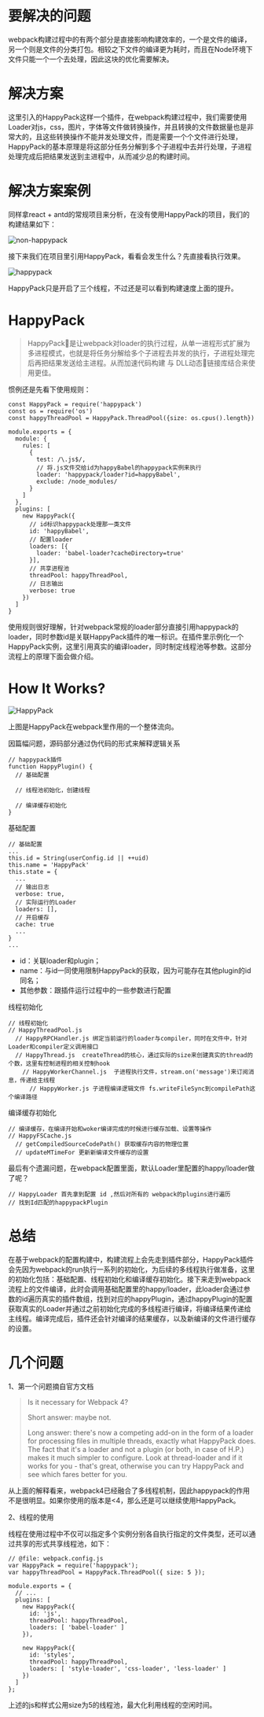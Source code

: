 # 要解决的问题
webpack构建过程中的有两个部分是直接影响构建效率的，一个是文件的编译，另一个则是文件的分类打包。相较之下文件的编译更为耗时，而且在Node环境下文件只能一个一个去处理，因此这块的优化需要解决。

# 解决方案
这里引入的HappyPack这样一个插件，在webpack构建过程中，我们需要使用Loader对js，css，图片，字体等文件做转换操作，并且转换的文件数据量也是非常大的，且这些转换操作不能并发处理文件，而是需要一个个文件进行处理，HappyPack的基本原理是将这部分任务分解到多个子进程中去并行处理，子进程处理完成后把结果发送到主进程中，从而减少总的构建时间。

# 解决方案案例
同样拿react + antd的常规项目来分析，在没有使用HappyPack的项目，我们的构建结果如下：

![non-happypack](https://user-images.githubusercontent.com/11829615/54013269-75a1cc00-41b3-11e9-8fa0-384972897ace.jpg)

接下来我们在项目里引用HappyPack，看看会发生什么？先直接看执行效果。

![happypack](https://user-images.githubusercontent.com/11829615/54013314-9bc76c00-41b3-11e9-9fa2-e634e3717e4a.jpg)

HappyPack只是开启了三个线程，不过还是可以看到构建速度上面的提升。

# HappyPack
> HappyPack是让webpack对loader的执行过程，从单一进程形式扩展为多进程模式，也就是将任务分解给多个子进程去并发的执行，子进程处理完后再把结果发送给主进程。从而加速代码构建 与 DLL动态链接库结合来使用更佳。

惯例还是先看下使用规则：
```
const HappyPack = require('happypack')
const os = require('os')
const happyThreadPool = HappyPack.ThreadPool({size: os.cpus().length})

module.exports = {
  module: {
    rules: [
      {
        test: /\.js$/,
        // 将.js文件交给id为happyBabel的happypack实例来执行
        loader: 'happypack/loader?id=happyBabel',
        exclude: /node_modules/
      }
    ]
  },
  plugins: [
    new HappyPack({
      // id标识happypack处理那一类文件
      id: 'happyBabel',
      // 配置loader
      loaders: [{
        loader: 'babel-loader?cacheDirectory=true'
      }],
      // 共享进程池
      threadPool: happyThreadPool,
      // 日志输出
      verbose: true
    })
  ]
}
```
使用规则很好理解，针对webpack常规的loader部分直接引用happypack的loader，同时参数id是关联HappyPack插件的唯一标识。在插件里示例化一个HappyPack实例，这里引用真实的编译loader，同时制定线程池等参数。这部分流程上的原理下面会做介绍。

# How It Works?
![HappyPack](https://raw.githubusercontent.com/amireh/happypack/master/doc/HappyPack_Workflow.png)

上图是HappyPack在webpack里作用的一个整体流向。

因篇幅问题，源码部分通过伪代码的形式来解释逻辑关系
```
// happypack插件
function HappyPlugin() {
  // 基础配置

  // 线程池初始化，创建线程
    
  // 编译缓存初始化
}
```
基础配置
```
// 基础配置
...
this.id = String(userConfig.id || ++uid)
this.name = 'HappyPack'
this.state = {
  ...
  // 输出日志
  verbose: true,
  // 实际运行的Loader
  loaders: [],
  // 开启缓存
  cache: true
  ...
}
...
```
- id：关联loader和plugin；
- name：与id一同使用限制HappyPack的获取，因为可能存在其他plugin的id同名；
- 其他参数：跟插件运行过程中的一些参数进行配置

线程初始化
```
// 线程初始化
// HappyThreadPool.js
  // HappyRPCHandler.js 绑定当前运行的loader与compiler，同时在文件中，针对Loader和compiler定义调用接口
  // HappyThread.js  createThread的核心，通过实际的size来创建真实的thread的个数，这里有控制进程的相关控制hook
    // HappyWorkerChannel.js  子进程执行文件，stream.on('message')来订阅消息，传递给主线程
      // HappyWorker.js 子进程编译逻辑文件 fs.writeFileSync到compilePath这个编译路径
```
编译缓存初始化
```
// 编译缓存，在编译开始和woker编译完成的时候进行缓存加载、设置等操作
// HappyFSCache.js
  // getCompiledSourceCodePath() 获取缓存内容的物理位置
  // updateMTimeFor 更新新编译文件缓存的设置
```
最后有个遗漏问题，在webpack配置里面，默认Loader里配置的happy/loader做了呢？
```
// HappyLoader 首先拿到配置 id ,然后对所有的 webpack的plugins进行遍历
// 找到Id匹配的happypackPlugin
```
# 总结
在基于webpack的配置构建中，构建流程上会先走到插件部分，HappyPack插件会先因为webpack的run执行一系列的初始化，为后续的多线程执行做准备，这里的初始化包括：基础配置、线程初始化和编译缓存初始化。接下来走到webpack流程上的文件编译，此时会调用基础配置里的happy/loader，此loader会通过参数的id遍历真实的插件数组，找到对应的happyPlugin，通过happyPlugin的配置获取真实的Loader并通过之前初始化完成的多线程进行编译，将编译结果传递给主线程。编译完成后，插件还会针对编译的结果缓存，以及新编译的文件进行缓存的设置。

# 几个问题
1、第一个问题摘自官方文档
> Is it necessary for Webpack 4?
> 
> Short answer: maybe not.
> 
> Long answer: there's now a competing add-on in the form of a loader for processing files in multiple threads, exactly what HappyPack does. The fact that it's a loader and not a plugin (or both, in case of H.P.) makes it much simpler to configure. Look at thread-loader and if it works for you - that's great, otherwise you can try HappyPack and see which fares better for you.

从上面的解释看来，webpack4已经融合了多线程机制，因此happypack的作用不是很明显。如果你使用的版本是<4，那么还是可以继续使用HappyPack。

2、线程的使用

线程在使用过程中不仅可以指定多个实例分别各自执行指定的文件类型，还可以通过共享的形式共享线程池，如下：
```
// @file: webpack.config.js
var HappyPack = require('happypack');
var happyThreadPool = HappyPack.ThreadPool({ size: 5 });

module.exports = {
  // ...
  plugins: [
    new HappyPack({
      id: 'js',
      threadPool: happyThreadPool,
      loaders: [ 'babel-loader' ]
    }),

    new HappyPack({
      id: 'styles',
      threadPool: happyThreadPool,
      loaders: [ 'style-loader', 'css-loader', 'less-loader' ]
    })
  ]
};

```
上述的js和样式公用size为5的线程池，最大化利用线程的空闲时间。